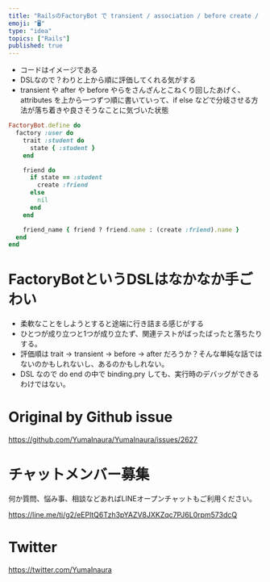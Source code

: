 ```yaml
---
title: "RailsのFactoryBot で transient / association / before create / aftter cr"
emoji: "🖥"
type: "idea"
topics: ["Rails"]
published: true
---
```


- コードはイメージである
- DSLなので？わりと上から順に評価してくれる気がする
- transient や after や before やらをさんざんとこねくり回したあげく、attributes を上から一つずつ順に書いていって、if else などで分岐させる方法が落ち着きや良さそうなことに気づいた状態

```rb
FactoryBot.define do
  factory :user do
    trait :student do
      state { :student }
    end

    friend do
      if state == :student
        create :friend
      else
        nil
      end
    end

    friend_name { friend ? friend.name : (create :friend).name }
  end
end

```

# FactoryBotというDSLはなかなか手ごわい

- 柔軟なことをしようとすると途端に行き詰まる感じがする
- ひとつが成り立つと1つが成り立たず、関連テストがばったばったと落ちたりする。
- 評価順は trait -> transient -> before  -> after だろうか？そんな単純な話ではないのかもしれないし、あるのかもしれない。
- DSL なので do end の中で binding.pry しても、実行時のデバッグができるわけではない。



# Original by Github issue

https://github.com/YumaInaura/YumaInaura/issues/2627








<!-- Update From Qiita API -->

# チャットメンバー募集


何か質問、悩み事、相談などあればLINEオープンチャットもご利用ください。

https://line.me/ti/g2/eEPltQ6Tzh3pYAZV8JXKZqc7PJ6L0rpm573dcQ





# Twitter


https://twitter.com/YumaInaura


<!-- Update From Qiita API -->


